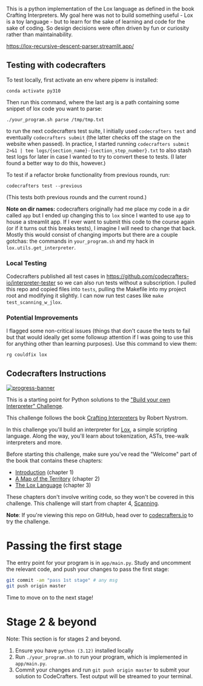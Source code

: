 This is a python implementation of the Lox language as defined in the book Crafting Interpreters. My goal here was not to build something useful - Lox is a toy language - but to learn for the sake of learning and code for the sake of coding. So design decisions were often driven by fun or curiosity rather than maintainability.

https://lox-recursive-descent-parser.streamlit.app/

## Testing with codecrafters

To test locally, first activate an env where pipenv is installed:

```
conda activate py310
```

Then run this command, where the last arg is a path containing some snippet of lox code you want to parse:

```
./your_program.sh parse /tmp/tmp.txt 
```

to run the next codecrafters test suite, I initially used `codecrafters test` and eventually `codecrafters submit` (the latter checks off the stage on the website when passed). In practice, I started running `codecrafters submit 2>&1 | tee logs/{section_name}-{section_step_number}.txt` to also stash test logs for later in case I wanted to try to convert these to tests. (I later found a better way to do this, however.)

To test if a refactor broke functionality from previous rounds, run:
```
codecrafters test --previous
```
(This tests both previous rounds and the current round.)

**Note on dir names:** codecrafters originally had me place my code in a dir called `app` but I ended up changing this to `lox` since I wanted to use `app` to house a streamlit app. If I ever want to submit this code to the course again (or if it turns out this breaks tests), I imagine I will need to change that back. Mostly this would consist of changing imports but there are a couple gotchas: the commands in `your_program.sh` and my hack in `lox.utils.get_interpreter`.

### Local Testing

Codecrafters published all test cases in https://github.com/codecrafters-io/interpreter-tester so we can also run tests without a subscription. I pulled this repo and copied files into `tests`, pulling the Makefile into my project root and modifying it slightly. I can now run test cases like `make test_scanning_w_jlox`.

### Potential Improvements

I flagged some non-critical issues (things that don't cause the tests to fail but that would ideally get some followup attention if I was going to use this for anything other than learning purposes). Use this command to view them:

```rg couldfix lox```

## Codecrafters Instructions

[![progress-banner](https://backend.codecrafters.io/progress/interpreter/f565001c-a282-4eb3-afc4-3c00f9645763)](https://app.codecrafters.io/users/codecrafters-bot?r=2qF)

This is a starting point for Python solutions to the
["Build your own Interpreter" Challenge](https://app.codecrafters.io/courses/interpreter/overview).

This challenge follows the book
[Crafting Interpreters](https://craftinginterpreters.com/) by Robert Nystrom.

In this challenge you'll build an interpreter for
[Lox](https://craftinginterpreters.com/the-lox-language.html), a simple
scripting language. Along the way, you'll learn about tokenization, ASTs,
tree-walk interpreters and more.

Before starting this challenge, make sure you've read the "Welcome" part of the
book that contains these chapters:

- [Introduction](https://craftinginterpreters.com/introduction.html) (chapter 1)
- [A Map of the Territory](https://craftinginterpreters.com/a-map-of-the-territory.html)
  (chapter 2)
- [The Lox Language](https://craftinginterpreters.com/the-lox-language.html)
  (chapter 3)

These chapters don't involve writing code, so they won't be covered in this
challenge. This challenge will start from chapter 4,
[Scanning](https://craftinginterpreters.com/scanning.html).

**Note**: If you're viewing this repo on GitHub, head over to
[codecrafters.io](https://codecrafters.io) to try the challenge.

# Passing the first stage

The entry point for your program is in `app/main.py`. Study and uncomment the
relevant code, and push your changes to pass the first stage:

```sh
git commit -am "pass 1st stage" # any msg
git push origin master
```

Time to move on to the next stage!

# Stage 2 & beyond

Note: This section is for stages 2 and beyond.

1. Ensure you have `python (3.12)` installed locally
2. Run `./your_program.sh` to run your program, which is implemented in
   `app/main.py`.
3. Commit your changes and run `git push origin master` to submit your solution
   to CodeCrafters. Test output will be streamed to your terminal.
